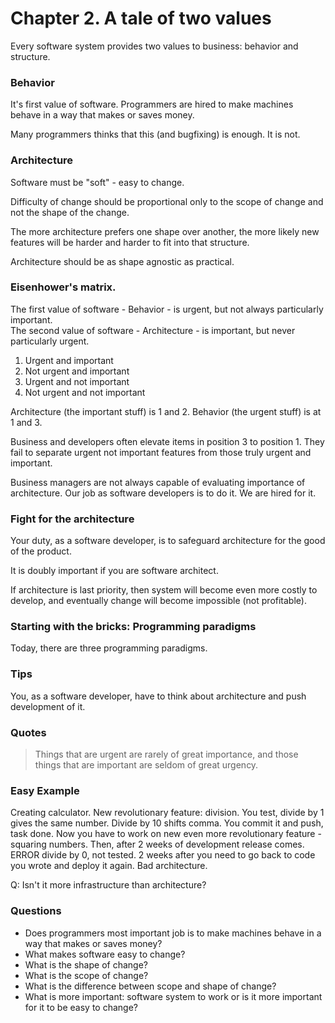 # Chapter 2. A tale of two values

Every software system provides two values to business: behavior and structure.

### Behavior
It's first value of software. Programmers are hired to make machines
behave in a way that makes or saves money.

Many programmers thinks that this (and bugfixing) is enough. It is not.

### Architecture
Software must be "soft" - easy to change.

Difficulty of change should be proportional only to the scope of change and not
the shape of the change.

The more architecture prefers one shape over another, the more likely new features 
will be harder and harder to fit into that structure.

Architecture should be as shape agnostic as practical. 

### Eisenhower's matrix.

The first value of software - Behavior - is urgent, but not always particularly important.  
The second value of software - Architecture - is important, but never particularly urgent. 

1. Urgent and important
2. Not urgent and important
3. Urgent and not important
4. Not urgent and not important

Architecture (the important stuff) is 1 and 2.
Behavior (the urgent stuff) is at 1 and 3. 

Business and developers often elevate items in position 3 to position 1.
They fail to separate urgent not important features from those truly urgent and important.

Business managers are not always capable of evaluating importance of architecture.
Our job as software developers is to do it. We are hired for it. 

### Fight for the architecture
Your duty, as a software developer, is to safeguard architecture 
for the good of the product.

It is doubly important if you are software architect. 

If architecture is last priority, then system will become even more costly to develop,
and eventually change will become impossible (not profitable).

### Starting with the bricks: Programming paradigms

Today, there are three programming paradigms.

### Tips

You, as a software developer, have to think about architecture and push 
development of it.

### Quotes

> Things that are urgent are rarely of great importance, and those things
 that are important are seldom of great urgency.

### Easy Example

Creating calculator. New revolutionary feature: division.
You test, divide by 1 gives the same number. Divide by 10 shifts comma.
You commit it and push, task done. Now you have to work on new even more 
revolutionary feature - squaring numbers.
Then, after 2 weeks of development release comes. 
ERROR divide by 0, not tested. 2 weeks after you need to 
go back to code you wrote and deploy it again. Bad architecture.

Q: Isn't it more infrastructure than architecture? 



### Questions    
- Does programmers most important job is to make machines 
behave in a way that makes or saves money?
- What makes software easy to change?
- What is the shape of change?
- What is the scope of change?
- What is the difference between scope and shape of change?
- What is more important: software system to work or is it more 
important for it to be easy to change?
